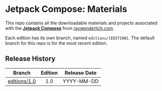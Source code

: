 # Jetpack Compose: Materials

This repo contains all the downloadable materials and projects associated with the **[Jetpack Compose](https://store.raywenderlich.com/)** from [raywenderlich.com](https://www.raywenderlich.com).

Each edition has its own branch, named `editions/[EDITION]`. The default branch for this repo is for the most recent edition.

## Release History

| Branch                                                                           | Edition | Release Date |
| ---------------------------------------------------------------------------------|:-------:|:------------:|
| [editions/1.0](https://github.com/raywenderlich/jet-materials/tree/editions/1.0) | 1.0     | YYYY-MM-DD   |


